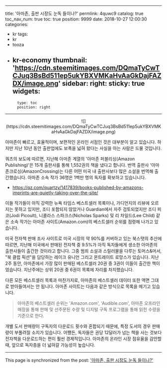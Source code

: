 
---
title: '아마존, 출판 시장도 눈독 들이나?'
permlink: 4quwc9
catalog: true
toc_nav_num: true
toc: true
position: 9999
date: 2018-10-27 12:00:30
categories:
- kr
tags:
- kr
- tooza
- kr-economy
thumbnail: 'https://cdn.steemitimages.com/DQmaTyCwTCJuq3BsBd511ep5ukYBXVMKaHvAaGkDajFAZDX/image.png'
sidebar:
    right:
        sticky: true
widgets:
    -
        type: toc
        position: right
---


<center>
![](https://cdn.steemitimages.com/DQmaTyCwTCJuq3BsBd511ep5ukYBXVMKaHvAaGkDajFAZDX/image.png)
</center>

아마존이 빠르고, 효율적이며, 보편적인 온라인 서점인 것은 대부분이 알고 있습니다. 하지만 지난 10년 동안 출판업에도 보폭을 넓혀 왔다는 사실을 아는 사람은 드물 것입니다.  

쿼츠의 보도에 따르면, 지난해 아마존 계열의 '아마존 퍼블리싱(Amazon Publishing)'은 15개 출판사를 통해 1,552권의 책을 냈다고 합니다. 번역 출판사 '아마존크로싱(AmazonCrossing)는 다른 어떤 미국 내 출판사보다 많은 소설을 번역해 출간했습니다.  아마존 소속 작가 36명은 1백만 명의 독자를 확보하고 있습니니다. 

- https://qz.com/quartzy/1417839/books-published-by-amazons-imprints-are-quietly-taking-over-the-site/ 

이들 작가들이 아직 강력한 뉴욕 타임스 베스트셀러 목록이나, 가디언지의 리뷰에 오르지는 못하고 있지만, 조디 포함되지 않았거나 Guardian에서 자주 검토되었지만 조디 피코(Jodi Picoult), 니콜라스 스파크스(Nicholas Sparks) 및 리 차일드(Lee Child) 같은 소속 작가는 아마존 사이트(Amazon.com)의 베스트셀러 순위를 점령해 나가고 있습니다.  

미국 전자책 판매 조사 사이트로 미국 시장의 약 90%를 커버하고 있는 북스탯의 추산에 따르면, 지난해 미국에서 판매된 전자책 중 9.5%가 아직 독자들에게 생소한  아마존의 출판사들이 출간한 것이라고 합니다. 그중 범죄 소설과 스릴러물을 다루는 토머스&머서, "북 클럽 픽션"을 담당하는 레이크 유니언 그리고 몬트레이트 로망스가 있습니다. 지난 2주 동안, 아마존에서 가장 많이 판매된 베스트셀러 20권 중 3권이 이들이 출간한 책이었습니다. 지난주에는 상위 20권 중 6권이 목록에 자리를 차지했습니다. 

다른 모든 베스트셀러 목록과 마찬가지로, 아마존의 베스트셀러 데이터 또한 액면 그대로 받아들여서는 안 됩니다. 아마존 사이트는 다음과 같은 방식으로 목록을 메기고 있습니다.  

>아마존의 베스트셀러 순위는 'Amazon.com', 'Audible.com', 아마존 오프라인 매장을 통해 판매 및 선주문된 수량 및  디지털 구독 프로그램을 통해 읽힌 수량을 기준으로 한다.  

개별 도서 판매량이 구독자의 다운로드 횟수와 혼합되기 때문에, 특정 도서의 경우 판매량이 부풀려질 소지가 있습니다. 어쨌든, 독자들은 권당 12달러가 넘는 책을 사는 것보다 전자책을 다운로드하는 편이 훨씬 경제적입니다. 아마존의 온라인 시장 점유율을 감안할 때, 앞으로 독자층을 더 넓혀갈 가능성이 높습니다.

- - -

This page is synchronized from the post: ['아마존, 출판 시장도 눈독 들이나?'](https://steemit.com/@pius.pius/4quwc9)
